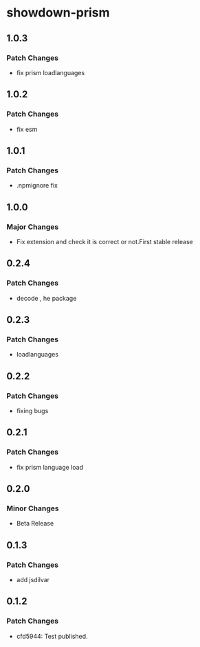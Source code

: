 # showdown-prism

## 1.0.3

### Patch Changes

- fix prism loadlanguages

## 1.0.2

### Patch Changes

- fix esm

## 1.0.1

### Patch Changes

- .npmignore fix

## 1.0.0

### Major Changes

- Fix extension and check it is correct or not.First stable release

## 0.2.4

### Patch Changes

- decode , he package

## 0.2.3

### Patch Changes

- loadlanguages

## 0.2.2

### Patch Changes

- fixing bugs

## 0.2.1

### Patch Changes

- fix prism language load

## 0.2.0

### Minor Changes

- Beta Release

## 0.1.3

### Patch Changes

- add jsdilvar

## 0.1.2

### Patch Changes

- cfd5944: Test published.

